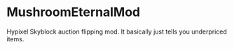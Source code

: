# MushroomEternalMod
Hypixel Skyblock auction flipping mod. It basically just tells you underpriced items.
